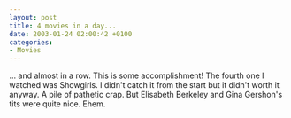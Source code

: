 ```yaml
---
layout: post
title: 4 movies in a day...
date: 2003-01-24 02:00:42 +0100
categories:
- Movies
---
```

... and almost in a row. This is some accomplishment! The fourth one I watched was Showgirls. I didn't catch it from the start but it didn't worth it anyway. A pile of pathetic crap. But Elisabeth Berkeley and Gina Gershon's tits were quite nice. Ehem.

